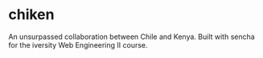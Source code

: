 chiken
======

An unsurpassed collaboration between Chile and Kenya. Built with sencha for the iversity Web Engineering II course.
